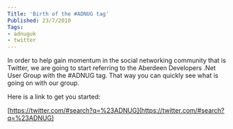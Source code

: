 ```yaml
---
Title: 'Birth of the #ADNUG tag'
Published: 23/7/2010
Tags:
- adnuguk
- twitter
---
```


In order to help gain momentum in the social networking community that is Twitter, we are going to start referring to the Aberdeen Developers .Net User Group with the #ADNUG tag. That way you can quickly see what is going on with our group.

Here is a link to get you started:

[https://twitter.com/#search?q=%23ADNUG](https://twitter.com/#search?q=%23ADNUG)
